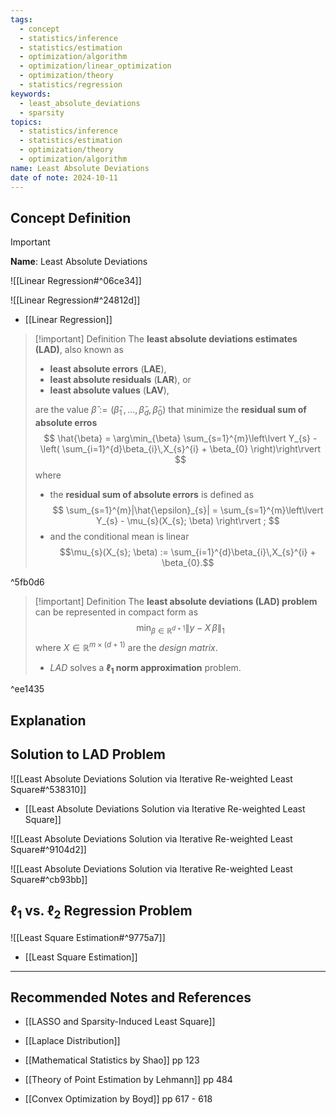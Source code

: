 ```yaml
---
tags:
  - concept
  - statistics/inference
  - statistics/estimation
  - optimization/algorithm
  - optimization/linear_optimization
  - optimization/theory
  - statistics/regression
keywords:
  - least_absolute_deviations
  - sparsity
topics:
  - statistics/inference
  - statistics/estimation
  - optimization/theory
  - optimization/algorithm
name: Least Absolute Deviations
date of note: 2024-10-11
---
```


## Concept Definition

>[!important]
>**Name**: Least Absolute Deviations

![[Linear Regression#^06ce34]]

![[Linear Regression#^24812d]]

- [[Linear Regression]]

>[!important] Definition
>The **least absolute deviations estimates (LAD)**, also known as 
>- **least absolute errors** (**LAE**), 
>- **least absolute residuals** (**LAR**), or 
>- **least absolute values** (**LAV**),  
>
>are the value $\hat{\beta} := (\hat{\beta}_1 \,{,}\ldots{,}\,\hat{\beta}_d,\,\hat{\beta}_{0})$ that minimize the **residual sum of absolute erros**
>$$
>\hat{\beta} = \arg\min_{\beta} \sum_{s=1}^{m}\left\lvert  Y_{s} - \left( \sum_{i=1}^{d}\beta_{i}\,X_{s}^{i} + \beta_{0} \right)\right\rvert  
>$$
>where 
>- the **residual sum of absolute errors** is defined as 
>$$
> \sum_{s=1}^{m}|\hat{\epsilon}_{s}| = \sum_{s=1}^{m}\left\lvert Y_{s} - \mu_{s}(X_{s}; \beta) \right\rvert ;
>$$
>- and the conditional mean is linear
>$$\mu_{s}(X_{s}; \beta)  := \sum_{i=1}^{d}\beta_{i}\,X_{s}^{i} + \beta_{0}.$$
>

^5fb0d6


>[!important] Definition
>The **least  absolute deviations (LAD) problem** can be represented in compact form as
>$$
>\min_{\beta \in \mathbb{R}^{d+1}} \lVert y- X\,\beta \rVert_{1} 
>$$
>where $X\in \mathbb{R}^{m\times (d+1)}$ are the *design matrix*.
>- *LAD* solves a **$\ell_{1}$ norm approximation** problem.

^ee1435


## Explanation



## Solution to LAD Problem

![[Least Absolute Deviations Solution via Iterative Re-weighted Least Square#^538310]]

- [[Least Absolute Deviations Solution via Iterative Re-weighted Least Square]]

![[Least Absolute Deviations Solution via Iterative Re-weighted Least Square#^9104d2]]

![[Least Absolute Deviations Solution via Iterative Re-weighted Least Square#^cb93bb]]


## $\ell_{1}$ vs. $\ell_{2}$ Regression Problem

![[Least Square Estimation#^9775a7]]

- [[Least Square Estimation]]





-----------
##  Recommended Notes and References



- [[LASSO and Sparsity-Induced Least Square]]
- [[Laplace Distribution]]


- [[Mathematical Statistics by Shao]] pp 123
- [[Theory of Point Estimation by Lehmann]] pp 484
- [[Convex Optimization by Boyd]] pp 617 - 618